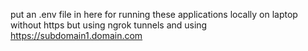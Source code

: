 put an .env file in here
for running these applications
locally on laptop without https
but using ngrok tunnels and using
https://subdomain1.domain.com
